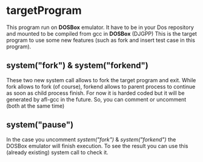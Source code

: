 # targetProgram
This program run on **DOSBox** emulator.
It have to be in your Dos repository and mounted to be compiled from gcc in **DOSBox** (DJGPP)
This is the target program to use some new features (such as fork and insert test case in this program).

## system("fork") & system("forkend")

These two new system call allows to fork the target program and exit. While fork allows to fork (of course), forkend allows to parent process to continue as soon as child process finish.
For now it is harded coded but it will be generated by afl-gcc in the future.
So, you can comment or uncomment (both at the same time)

 
## system("pause")
In  the case you uncomment  *system("fork")* & *system("forkend")* the DOSBox emulator will finish execution. To see  the result you can use this (already existing) system call to check it.
